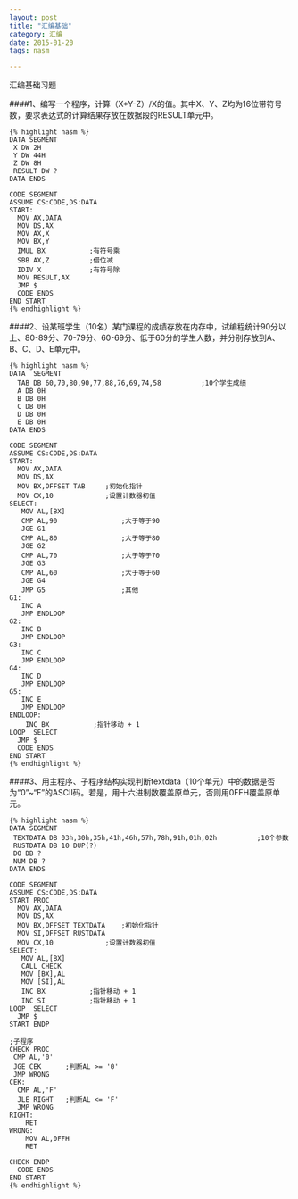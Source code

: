 ```yaml
---
layout: post
title: "汇编基础"
category: 汇编
date: 2015-01-20
tags: nasm

---
```


汇编基础习题 

<!-- more --> 

####1、编写一个程序，计算（X*Y-Z）/X的值。其中X、Y、Z均为16位带符号数，要求表达式的计算结果存放在数据段的RESULT单元中。

    {% highlight nasm %}
	DATA SEGMENT
     X DW 2H
     Y DW 44H
     Z DW 8H
     RESULT DW ?
	DATA ENDS

	CODE SEGMENT
	ASSUME CS:CODE,DS:DATA
	START:
      MOV AX,DATA
      MOV DS,AX
      MOV AX,X
      MOV BX,Y
      IMUL BX           ;有符号乘
      SBB AX,Z          ;借位减
      IDIV X            ;有符号除
      MOV RESULT,AX
      JMP $
      CODE ENDS
	END START
	{% endhighlight %}

####2、设某班学生（10名）某门课程的成绩存放在内存中，试编程统计90分以上、80-89分、70-79分、60-69分、低于60分的学生人数，并分别存放到A、B、C、D、E单元中。

	{% highlight nasm %}
	DATA  SEGMENT
      TAB DB 60,70,80,90,77,88,76,69,74,58          ;10个学生成绩
      A DB 0H
      B DB 0H
      C DB 0H
      D DB 0H
      E DB 0H
	DATA ENDS

	CODE SEGMENT
	ASSUME CS:CODE,DS:DATA
	START:
      MOV AX,DATA
      MOV DS,AX
      MOV BX,OFFSET TAB		;初始化指针
      MOV CX,10		        ;设置计数器初值
	SELECT:
       MOV AL,[BX]
       CMP AL,90                ;大于等于90
       JGE G1
       CMP AL,80                ;大于等于80
       JGE G2
       CMP AL,70                ;大于等于70
       JGE G3
       CMP AL,60                ;大于等于60
       JGE G4
       JMP G5                   ;其他
   	G1:
       INC A
       JMP ENDLOOP
   	G2:
       INC B
       JMP ENDLOOP
   	G3:
       INC C
       JMP ENDLOOP
   	G4:
       INC D
       JMP ENDLOOP
   	G5:
       INC E
       JMP ENDLOOP
	ENDLOOP:
        INC BX           ;指针移动 + 1
	LOOP  SELECT
      JMP $
      CODE ENDS
	END START
	{% endhighlight %}

####3、用主程序、子程序结构实现判断textdata（10个单元）中的数据是否为“0”~“F”的ASCII码。若是，用十六进制数覆盖原单元，否则用0FFH覆盖原单元。

	{% highlight nasm %}
	DATA SEGMENT
     TEXTDATA DB 03h,30h,35h,41h,46h,57h,78h,91h,01h,02h          ;10个参数
     RUSTDATA DB 10 DUP(?)
     DO DB ?
     NUM DB ?
	DATA ENDS

	CODE SEGMENT
	ASSUME CS:CODE,DS:DATA
	START PROC
      MOV AX,DATA
      MOV DS,AX
      MOV BX,OFFSET TEXTDATA 	;初始化指针
      MOV SI,OFFSET RUSTDATA
      MOV CX,10		        ;设置计数器初值
	SELECT:
       MOV AL,[BX]
       CALL CHECK
       MOV [BX],AL
       MOV [SI],AL
       INC BX           ;指针移动 + 1
       INC SI           ;指针移动 + 1      
	LOOP  SELECT
      JMP $
	START ENDP

	;子程序
	CHECK PROC
     CMP AL,'0'
     JGE CEK      ;判断AL >= '0'
     JMP WRONG
  	CEK:
      CMP AL,'F'
      JLE RIGHT   ;判断AL <= 'F'
      JMP WRONG
  	RIGHT: 
        RET
  	WRONG:
        MOV AL,0FFH
        RET
         
	CHECK ENDP
      CODE ENDS
	END START
	{% endhighlight %}
